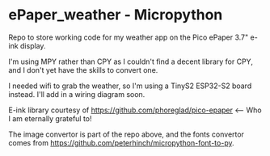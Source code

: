 # ePaper_weather - Micropython

Repo to store working code for my weather app on the Pico ePaper 3.7" e-ink display.

I'm using MPY rather than CPY as I couldn't find a decent library for CPY, and I don't yet have the skills to convert one.

I needed wifi to grab the weather, so I'm using a TinyS2 ESP32-S2 board instead.  I'll add in a wiring diagram soon.

E-ink library courtesy of https://github.com/phoreglad/pico-epaper <-- Who I am eternally grateful to!

The image convertor is part of the repo above, and the fonts convertor comes from https://github.com/peterhinch/micropython-font-to-py.
